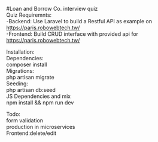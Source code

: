 #Loan and Borrow Co. interview quiz  
Quiz Requiremnts:  
	-Backend: Use Laravel to build a Restful API as example on https://paris.robowebtech.tw/  
	-Frontend: Build CRUD interface with provided api for https://paris.robowebtech.tw/  
	
Installation:  
	Dependencies:  
		composer install  
	Migrations:  
		php artisan migrate  
	Seeding:  
		php artisan db:seed  
	JS Dependencies and mix  
		npm install && npm run dev  
  
Todo:  
	form validation  
	production in microservices  
	Frontend:delete/edit 
		


